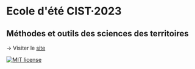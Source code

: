 # Ecole d'été CIST·2023

## Méthodes et outils des sciences des territoires

-\> Visiter le [site](https://ee2023.netlify.app/)

[![MIT license](https://img.shields.io/badge/License-MIT-blue.svg)](https://lbesson.mit-license.org/)
